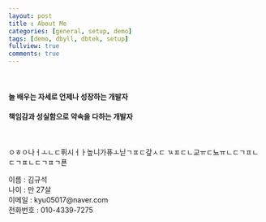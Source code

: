 ```yaml
---
layout: post
title : About Me
categories: [general, setup, demo]
tags: [demo, dbyll, dbtek, setup]
fullview: true
comments: true  
---
```

<br>

#### 늘 배우는 자세로 언제나 성장하는 개발자  

#### 책임감과 성실함으로 약속을 다하는 개발자
<br>
<div class="row">

<div class="col-md-6">
    <p> ㅇㅎㅇ나ㅓㅗㄴㄷ퓌시ㅓㅏ높니가퓨ㅗ닏ㄱㅍㄷ갚ㅅㄷ
    ㄳㅍㄷㄴ교ㅠㄷ뇨ㅠㄴㄷㄱㅍㄴㄷㄱㅍㄴㄷㄱㅍㄱ푠 </p>
</div>

<div class="col-md-6">
    이름 : 김규석<br>
    나이 : 만 27살<br>
    이메일 : kyu05017@naver.com<br>
    전화번호 : 010-4339-7275
</div>

</div>

